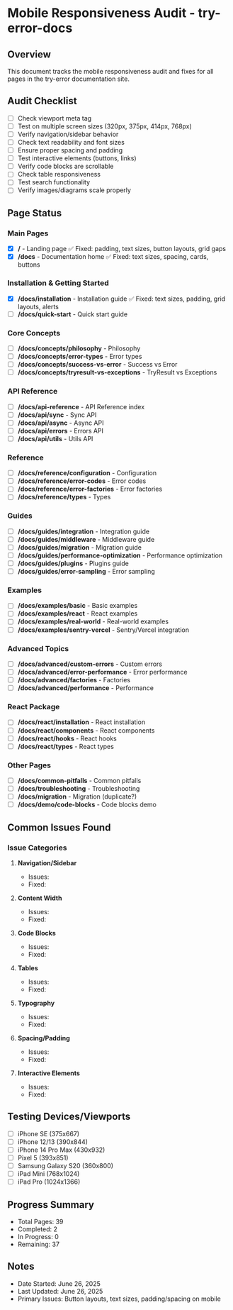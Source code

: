 # Mobile Responsiveness Audit - try-error-docs

## Overview

This document tracks the mobile responsiveness audit and fixes for all pages in the try-error documentation site.

## Audit Checklist

- [ ] Check viewport meta tag
- [ ] Test on multiple screen sizes (320px, 375px, 414px, 768px)
- [ ] Verify navigation/sidebar behavior
- [ ] Check text readability and font sizes
- [ ] Ensure proper spacing and padding
- [ ] Test interactive elements (buttons, links)
- [ ] Verify code blocks are scrollable
- [ ] Check table responsiveness
- [ ] Test search functionality
- [ ] Verify images/diagrams scale properly

## Page Status

### Main Pages

- [x] **/** - Landing page ✅ Fixed: padding, text sizes, button layouts, grid gaps
- [x] **/docs** - Documentation home ✅ Fixed: text sizes, spacing, cards, buttons

### Installation & Getting Started

- [x] **/docs/installation** - Installation guide ✅ Fixed: text sizes, padding, grid layouts, alerts
- [ ] **/docs/quick-start** - Quick start guide

### Core Concepts

- [ ] **/docs/concepts/philosophy** - Philosophy
- [ ] **/docs/concepts/error-types** - Error types
- [ ] **/docs/concepts/success-vs-error** - Success vs Error
- [ ] **/docs/concepts/tryresult-vs-exceptions** - TryResult vs Exceptions

### API Reference

- [ ] **/docs/api-reference** - API Reference index
- [ ] **/docs/api/sync** - Sync API
- [ ] **/docs/api/async** - Async API
- [ ] **/docs/api/errors** - Errors API
- [ ] **/docs/api/utils** - Utils API

### Reference

- [ ] **/docs/reference/configuration** - Configuration
- [ ] **/docs/reference/error-codes** - Error codes
- [ ] **/docs/reference/error-factories** - Error factories
- [ ] **/docs/reference/types** - Types

### Guides

- [ ] **/docs/guides/integration** - Integration guide
- [ ] **/docs/guides/middleware** - Middleware guide
- [ ] **/docs/guides/migration** - Migration guide
- [ ] **/docs/guides/performance-optimization** - Performance optimization
- [ ] **/docs/guides/plugins** - Plugins guide
- [ ] **/docs/guides/error-sampling** - Error sampling

### Examples

- [ ] **/docs/examples/basic** - Basic examples
- [ ] **/docs/examples/react** - React examples
- [ ] **/docs/examples/real-world** - Real-world examples
- [ ] **/docs/examples/sentry-vercel** - Sentry/Vercel integration

### Advanced Topics

- [ ] **/docs/advanced/custom-errors** - Custom errors
- [ ] **/docs/advanced/error-performance** - Error performance
- [ ] **/docs/advanced/factories** - Factories
- [ ] **/docs/advanced/performance** - Performance

### React Package

- [ ] **/docs/react/installation** - React installation
- [ ] **/docs/react/components** - React components
- [ ] **/docs/react/hooks** - React hooks
- [ ] **/docs/react/types** - React types

### Other Pages

- [ ] **/docs/common-pitfalls** - Common pitfalls
- [ ] **/docs/troubleshooting** - Troubleshooting
- [ ] **/docs/migration** - Migration (duplicate?)
- [ ] **/docs/demo/code-blocks** - Code blocks demo

## Common Issues Found

### Issue Categories

1. **Navigation/Sidebar**

   - Issues:
   - Fixed:

2. **Content Width**

   - Issues:
   - Fixed:

3. **Code Blocks**

   - Issues:
   - Fixed:

4. **Tables**

   - Issues:
   - Fixed:

5. **Typography**

   - Issues:
   - Fixed:

6. **Spacing/Padding**

   - Issues:
   - Fixed:

7. **Interactive Elements**
   - Issues:
   - Fixed:

## Testing Devices/Viewports

- [ ] iPhone SE (375x667)
- [ ] iPhone 12/13 (390x844)
- [ ] iPhone 14 Pro Max (430x932)
- [ ] Pixel 5 (393x851)
- [ ] Samsung Galaxy S20 (360x800)
- [ ] iPad Mini (768x1024)
- [ ] iPad Pro (1024x1366)

## Progress Summary

- Total Pages: 39
- Completed: 2
- In Progress: 0
- Remaining: 37

## Notes

- Date Started: June 26, 2025
- Last Updated: June 26, 2025
- Primary Issues: Button layouts, text sizes, padding/spacing on mobile
